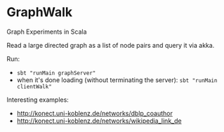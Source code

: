 # GraphWalk
Graph Experiments in Scala

Read a large directed graph as a list of node pairs and query it via akka.

Run:
* `sbt "runMain graphServer"`
* when it's done loading (without terminating the server): `sbt "runMain clientWalk"`

Interesting examples:
* http://konect.uni-koblenz.de/networks/dblp_coauthor
* http://konect.uni-koblenz.de/networks/wikipedia_link_de
